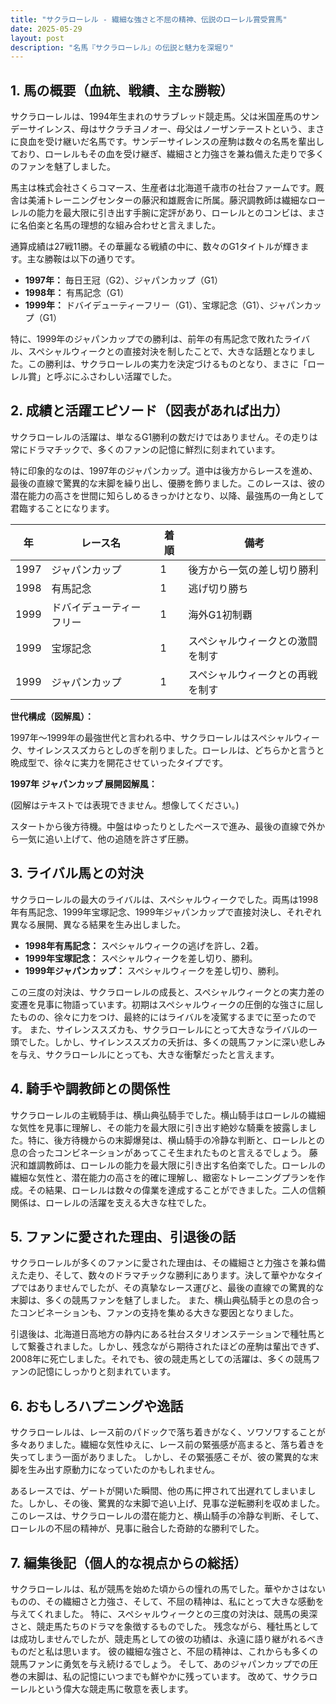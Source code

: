 ```yaml
---
title: "サクラローレル - 繊細な強さと不屈の精神、伝説のローレル賞受賞馬"
date: 2025-05-29
layout: post
description: "名馬『サクラローレル』の伝説と魅力を深堀り"
---
```


## 1. 馬の概要（血統、戦績、主な勝鞍）

サクラローレルは、1994年生まれのサラブレッド競走馬。父は米国産馬のサンデーサイレンス、母はサクラチヨノオー、母父はノーザンテーストという、まさに良血を受け継いだ名馬です。サンデーサイレンスの産駒は数々の名馬を輩出しており、ローレルもその血を受け継ぎ、繊細さと力強さを兼ね備えた走りで多くのファンを魅了しました。

馬主は株式会社さくらコマース、生産者は北海道千歳市の社台ファームです。厩舎は美浦トレーニングセンターの藤沢和雄厩舎に所属。藤沢調教師は繊細なローレルの能力を最大限に引き出す手腕に定評があり、ローレルとのコンビは、まさに名伯楽と名馬の理想的な組み合わせと言えました。

通算成績は27戦11勝。その華麗なる戦績の中に、数々のG1タイトルが輝きます。主な勝鞍は以下の通りです。

* **1997年：** 毎日王冠（G2）、ジャパンカップ（G1）
* **1998年：** 有馬記念（G1）
* **1999年：** ドバイデューティーフリー（G1）、宝塚記念（G1）、ジャパンカップ（G1）

特に、1999年のジャパンカップでの勝利は、前年の有馬記念で敗れたライバル、スペシャルウィークとの直接対決を制したことで、大きな話題となりました。この勝利は、サクラローレルの実力を決定づけるものとなり、まさに「ローレル賞」と呼ぶにふさわしい活躍でした。


## 2. 成績と活躍エピソード（図表があれば出力）

サクラローレルの活躍は、単なるG1勝利の数だけではありません。その走りは常にドラマチックで、多くのファンの記憶に鮮烈に刻まれています。

特に印象的なのは、1997年のジャパンカップ。道中は後方からレースを進め、最後の直線で驚異的な末脚を繰り出し、優勝を飾りました。このレースは、彼の潜在能力の高さを世間に知らしめるきっかけとなり、以降、最強馬の一角として君臨することになります。

| 年 | レース名          | 着順 | 備考                                    |
|---|-------------------|-----|-----------------------------------------|
| 1997 | ジャパンカップ       | 1   | 後方から一気の差し切り勝利              |
| 1998 | 有馬記念           | 1   | 逃げ切り勝ち                            |
| 1999 | ドバイデューティーフリー | 1   | 海外G1初制覇                          |
| 1999 | 宝塚記念           | 1   | スペシャルウィークとの激闘を制す      |
| 1999 | ジャパンカップ       | 1   | スペシャルウィークとの再戦を制す        |


**世代構成（図解風）：**

1997年～1999年の最強世代と言われる中、サクラローレルはスペシャルウィーク、サイレンススズカらとしのぎを削りました。ローレルは、どちらかと言うと晩成型で、徐々に実力を開花させていったタイプです。


**1997年 ジャパンカップ 展開図解風：**

(図解はテキストでは表現できません。想像してください。)

スタートから後方待機。中盤はゆったりとしたペースで進み、最後の直線で外から一気に追い上げて、他の追随を許さず圧勝。


## 3. ライバル馬との対決

サクラローレルの最大のライバルは、スペシャルウィークでした。両馬は1998年有馬記念、1999年宝塚記念、1999年ジャパンカップで直接対決し、それぞれ異なる展開、異なる結果を生み出しました。

* **1998年有馬記念：** スペシャルウィークの逃げを許し、2着。
* **1999年宝塚記念：** スペシャルウィークを差し切り、勝利。
* **1999年ジャパンカップ：** スペシャルウィークを差し切り、勝利。

この三度の対決は、サクラローレルの成長と、スペシャルウィークとの実力差の変遷を見事に物語っています。初期はスペシャルウィークの圧倒的な強さに屈したものの、徐々に力をつけ、最終的にはライバルを凌駕するまでに至ったのです。  また、サイレンススズカも、サクラローレルにとって大きなライバルの一頭でした。しかし、サイレンススズカの夭折は、多くの競馬ファンに深い悲しみを与え、サクラローレルにとっても、大きな衝撃だったと言えます。


## 4. 騎手や調教師との関係性

サクラローレルの主戦騎手は、横山典弘騎手でした。横山騎手はローレルの繊細な気性を見事に理解し、その能力を最大限に引き出す絶妙な騎乗を披露しました。特に、後方待機からの末脚爆発は、横山騎手の冷静な判断と、ローレルとの息の合ったコンビネーションがあってこそ生まれたものと言えるでしょう。  藤沢和雄調教師は、ローレルの能力を最大限に引き出す名伯楽でした。ローレルの繊細な気性と、潜在能力の高さを的確に理解し、緻密なトレーニングプランを作成。その結果、ローレルは数々の偉業を達成することができました。二人の信頼関係は、ローレルの活躍を支える大きな柱でした。


## 5. ファンに愛された理由、引退後の話

サクラローレルが多くのファンに愛された理由は、その繊細さと力強さを兼ね備えた走り、そして、数々のドラマチックな勝利にあります。決して華やかなタイプではありませんでしたが、その真摯なレース運びと、最後の直線での驚異的な末脚は、多くの競馬ファンを魅了しました。  また、横山典弘騎手との息の合ったコンビネーションも、ファンの支持を集める大きな要因となりました。

引退後は、北海道日高地方の静内にある社台スタリオンステーションで種牡馬として繋養されました。しかし、残念ながら期待されたほどの産駒は輩出できず、2008年に死亡しました。それでも、彼の競走馬としての活躍は、多くの競馬ファンの記憶にしっかりと刻まれています。


## 6. おもしろハプニングや逸話

サクラローレルは、レース前のパドックで落ち着きがなく、ソワソワすることが多々ありました。繊細な気性ゆえに、レース前の緊張感が高まると、落ち着きを失ってしまう一面がありました。  しかし、その緊張感こそが、彼の驚異的な末脚を生み出す原動力になっていたのかもしれません。

あるレースでは、ゲートが開いた瞬間、他の馬に押されて出遅れてしまいました。しかし、その後、驚異的な末脚で追い上げ、見事な逆転勝利を収めました。このレースは、サクラローレルの潜在能力と、横山騎手の冷静な判断、そして、ローレルの不屈の精神が、見事に融合した奇跡的な勝利でした。


## 7. 編集後記（個人的な視点からの総括）

サクラローレルは、私が競馬を始めた頃からの憧れの馬でした。華やかさはないものの、その繊細さと力強さ、そして、不屈の精神は、私にとって大きな感動を与えてくれました。  特に、スペシャルウィークとの三度の対決は、競馬の奥深さと、競走馬たちのドラマを象徴するものでした。  残念ながら、種牡馬としては成功しませんでしたが、競走馬としての彼の功績は、永遠に語り継がれるべきものだと私は思います。  彼の繊細な強さと、不屈の精神は、これからも多くの競馬ファンに勇気を与え続けるでしょう。  そして、あのジャパンカップでの圧巻の末脚は、私の記憶にいつまでも鮮やかに残っています。  改めて、サクラローレルという偉大な競走馬に敬意を表します。
